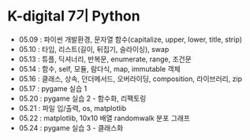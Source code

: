 # K-digital 7기 Python
+ 05.09 : 파이썬 개발환경, 문자열 함수(capitalize, upper, lower, title, strip)
+ 05.10 : 타입, 리스트(길이, 뒤집기, 슬라이싱), swap
+ 05.13 : 튜플, 딕셔너리, 반복문, enumerate, range, 조건문
+ 05.14 : 함수, self, 모듈, 람다식, map, immutable 객체
+ 05.16 : 클래스, 상속, 던더메서드, 오버라이딩, composition, 라이브러리, zip
+ 05.17 : pygame 실습 1
+ 05.20 : pygame 실습 2 - 함수화, 리팩토링
+ 05.21 : 파일 입/출력, os, matplotlib
+ 05.22 : matplotlib, 10x10 배열 randomwalk 분포 그래프
+ 05.24 : pygame 실습 3 - 클래스화
